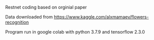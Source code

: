 Restnet coding based on orginial paper

Data downloaded from https://www.kaggle.com/alxmamaev/flowers-recognition

Program run in google colab with python 3.7.9 and tensorflow 2.3.0
